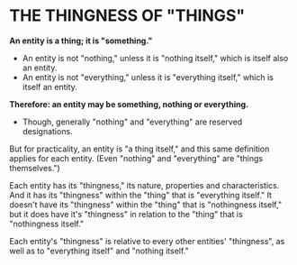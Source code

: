 # THE THINGNESS OF "THINGS"

**An entity is a thing; it is "something."**
* An entity is not "nothing," unless it is "nothing itself," which is itself also an entity.
* An entity is not "everything," unless it is "everything itself," which is itself an entity.

**Therefore: an entity may be something, nothing or everything.**
* Though, generally "nothing" and "everything" are reserved designations.

But for practicality, an entity is "a thing itself," and this same definition applies for each entity. 
    (Even "nothing" and "everything" are "things themselves.")

Each entity has its "thingness," its nature, properties and characteristics. 
    And it has its "thingness" within the "thing" that is "everything itself." 
    It doesn't have its "thingness" within the "thing" that is "nothingness itself," but it does have it's "thingness" in relation to the "thing" that is "nothingness itself."

Each entity's "thingness" is relative to every other entities' "thingness", as well as to "everything itself" and "nothing itself." 

